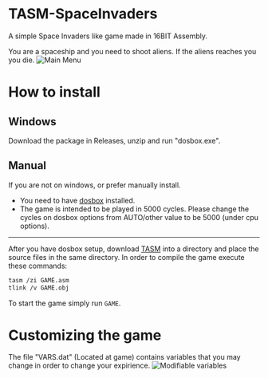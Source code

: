 # TASM-SpaceInvaders
A simple Space Invaders like game made in 16BIT Assembly.

You are a spaceship and you need to shoot aliens. If the aliens reaches you you die.
![Main Menu](https://github.com/TheIceTrax/TASM-SpaceInvaders/blob/guide/Gameplay.png?raw=true)
# How to install
## Windows
Download the package in Releases, unzip and run "dosbox.exe".
## Manual
If you are not on windows, or prefer manually install.
- You need to have [dosbox](https://www.dosbox.com/download.php?main=1 "dosbox") installed.
- The game is intended to be played in 5000 cycles. Please change the cycles on dosbox options from AUTO/other value to be 5000 (under cpu options).

------------

After you have dosbox setup, download [TASM](http://data.cyber.org.il/assembly/TASM.rar "TASM") into a directory and place the source files in the same directory.
In order to compile the game execute these commands:
```bash
tasm /zi GAME.asm
tlink /v GAME.obj
```
To start the game simply run `GAME`.

# Customizing the game
The file "VARS.dat" (Located at game) contains variables that you may change in order to change your expirience.
![Modifiable variables](https://github.com/TheIceTrax/TASM-SpaceInvaders/blob/guide/vars.png?raw=true "Modifiable variables")
